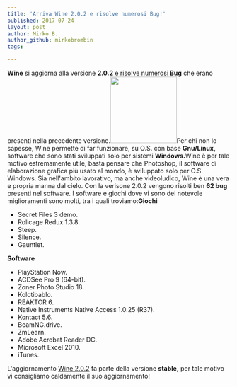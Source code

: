 ```yaml
---
title: 'Arriva Wine 2.0.2 e risolve numerosi Bug!'
published: 2017-07-24
layout: post
author: Mirko B.
author_github: mirkobrombin
tags:

---
```

<strong>Wine</strong> si aggiorna alla versione <strong>2.0.2</strong> e risolve numerosi<strong> Bug</strong> che erano presenti nella precedente versione.<img class="size-thumbnail wp-image-1055 alignleft size-full wp-image-63" src="https://linuxhub.it/wordpress/wp-content/uploads/2017/07/Update-Wine-150x150.jpg" alt="" width="150" height="150" />Per chi non lo sapesse, Wine permette di far funzionare, su O.S. con base <strong>Gnu/Linux,</strong> software che sono stati sviluppati solo per sistemi <strong>Windows.</strong>Wine è per tale motivo estremamente utile, basta pensare che Photoshop, il software di elaborazione grafica più usato al mondo, è sviluppato solo per O.S. Windows. Sia nell'ambito lavorativo, ma anche videoludico, Wine è una vera e propria manna dal cielo.&nbsp;Con la verisone 2.0.2 vengono risolti ben <strong>62 bug</strong> presenti nel software. I software e giochi dove vi sono dei notevole miglioramenti sono molti, tra i quali troviamo:<strong>Giochi</strong><ul>    <li>Secret Files 3 demo.</li>    <li>Rollcage Redux 1.3.8.</li>    <li>Steep.</li>    <li>Silence.</li>    <li>Gauntlet.</li></ul><strong>Software</strong><ul>    <li>PlayStation Now.</li>    <li>ACDSee Pro 9 (64-bit).</li>    <li>Zoner Photo Studio 18.</li>    <li>Kolotibablo.</li>    <li>REAKTOR 6.</li>    <li>Native Instruments Native Access 1.0.25 (R37).</li>    <li>Kontact 5.6.</li>    <li>BeamNG.drive.</li>    <li>ZmLearn.</li>    <li>Adobe Acrobat Reader DC.</li>    <li>Microsoft Excel 2010.</li>    <li>iTunes.</li></ul>L'aggiornamento <a href="https://www.winehq.org/download/" target="_blank" rel="noopener noreferrer">Wine 2.0.2</a> fa parte della versione <strong>stable,</strong> per tale motivo vi consigliamo caldamente il suo aggiornamento!&nbsp;